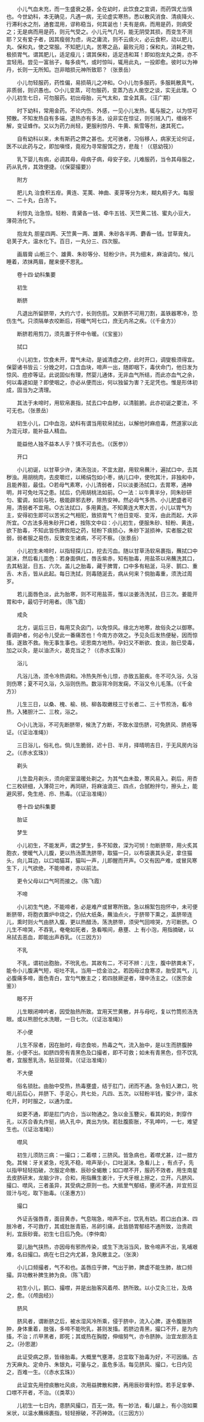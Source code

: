 <!-- { "loadSidebar": true } -->
　　小儿气血未充，而一生盛衰之基，全在幼时，此饮食之宜调，而药饵尤当慎也。今世幼科，本无确见，凡遇一病，无论虚实寒热，悉以散风消食、清痰降火、行滞利水之剂，通套混用，谬称稳当，何其诞也！夫有是病，而用是药，则病受之；无是病而用是药，则元气受之。小儿元气几何，能无阴受其损，而变生不测耶？又有爱子者，因其瘦弱为虑，询之庸流，则不云痰火，必云食积，动以肥儿丸、保和丸，使之常服。不知肥儿丸，苦寒之品，最败元阳；保和丸，消耗之物，极损胃气。谓其肥儿，适足瘦儿；谓其保和，适足违和耳！即如抱龙丸之类，亦不宜轻用。尝见一富翁子，每多痰气，或时惊叫，辄用此丸，一投即愈。彼时以为神丹，长则一无所知。岂非暗损元神所致耶？（张景岳）

　　小儿勿轻服药，药性偏，易损萌儿之冲和。○小儿勿多服药，多服耗散真气，非质弱，则识愚也。○小儿变蒸，可勿服药，变蒸乃古人凿空之谈，实无此理。○小儿初生七日，可勿服药。初出母胎，元气太和，宜全其真。（汪广期）

　　时下幼科，常用金药。不论内伤、外感，一见小儿发热，辄与服之，以为惊可预散。不知发热自有多端，退热亦有多法，设非实在惊证，则引贼入门，缠绵不解，变证蜂作。又以为药力尚轻，更服利惊丹、牛黄、紫雪等剂，速其死亡。

　　自有幼科以来，未有斯药之弊之甚也。尤可骇者，习俗移人，病家无论何证，医不以此药与之，即加嗔怪，竟视为寻常服饵之方，悲哉！（《慈幼筏》）

　　乳下婴儿有病，必调其母，母病子病，母安子安。儿难服药，当令其母服之，药从乳传，其效便捷。（《保婴撮要》）

　　附方

　　肥儿丸 治食积五疳。黄连、芜荑、神曲、麦芽等分为末，糊丸桐子大。每服一、二十丸，白汤下。

　　利惊丸 治急惊。轻粉、青黛各一钱、牵牛五钱、天竺黄二钱、蜜丸小豆大，薄荷汤化下。

　　抱龙丸 胆星四两、天竺黄一两、雄黄、朱砂各半两、麝香一钱。甘草膏丸，皂荚子大，温水化下。百日，一丸分三、四次服。

　　画眉膏 山栀三个、雄黄、朱砂等分、轻粉少许。共为细末，麻油调匀。候儿睡着，浓抹两眉，醒来便不思乳。

　　卷十四·幼科集要

　　初生

　　断脐

　　凡退出所留脐带，大约六寸，长则伤肌。又断脐不可用刀割，盖铁器寒冷，恐伤生气。只须隔单衣咬断后，将暖气呵七口，庶无内吊之疾。（《千金方》）

　　断脐若用剪刀，须先置于怀中令暖。（《宝鉴》）

　　拭口

　　小儿初生，饮食未开，胃气未动，是诚清虚之府，此时开口，调燮极须得宜。保婴诸书皆云：分娩之时，口含血块，啼声一出，随即咽下，毒伏命门，他日发为惊风、痘疹等证。此说固似有理，然婴儿通体，无非血气所结，而此亦血气之余，何以毒遽如是？即使咽之，亦必从便而出，何以独留为害？无足凭也。惟是形体初成，固当为之清理。

　　其法于未啼时，用软帛裹指，拭去口中血秽，以清脏腑。此亦初诞之要法，不可无也。（张景岳）

　　初生小儿，口中血泡，幼科有谓当用软帛拭出，以解他时麻痘毒，然道家以此为混元球，能补益人精血。

　　能益他人独不益本人乎？慎不可去也。（《医参》）

　　开口

　　小儿初诞，以甘草少许，沸汤泡淡，不宜太甜，用软帛蘸汁，遍拭口中，去其秽浊。用胡桃肉，去皮嚼烂，以稀绢包如小枣，纳儿口中，使吮其汁，非独和中，且能养脏，最佳。○若母气素寒，小儿清弱者，只以淡姜汤拭口，去胃寒，通神明，并可免吐泻之患。拭后，仍用胡桃法如前。○一法：以牛黄半分，同朱砂研匀、蜜调，如前与吮，极能辟邪去秽，除热安神。然必母气多热、小儿肥盛者可用，清弱者不宜用。○古法拭口，多用黄连。不知黄连大寒大苦，小儿以胃气为主，安得初生即可以苦劣之气相犯，致损胃气？他日变呕、变泻，由此而起，大非所宜。○古法多用朱砂开口者，按陈文中曰：小儿初生，便服朱砂、轻粉、黄连，欲下胎毒，不知此皆伤脾败阳之药，轻粉下痰损心，朱砂下涎损神，实者服之软弱，弱者服之易伤，反致变生诸病，不可不察。（张景岳）

　　小儿初生未啼时，以指轻探儿口，挖去污血。随以甘草汤软帛裹指，蘸拭口中涎沫，然后看儿面色：若身面俱红，唇舌紫赤，知有胎毒，用盐茶以帛蘸洗其口，去其粘涎，日五、六次。盖儿之胎毒，藏于脾胃，口中多有粘涎，马牙、鹅口、重舌、木舌，皆从此起。每日洗拭，则毒随涎去，病从何来？倘胎毒重，须洗过周岁。

　　若儿面唇色淡，此为胎寒，则不可用盐茶，惟以淡姜汤洗拭，日三次。姜能开胃和中，最切于时用者。（陈飞霞）

　　戒灸

　　北方，诞后三日，每用艾灸囟门，以免惊风。缘北方地寒，故俗灸之以御寒。善调护者，何必令儿受此一番痛苦也！今南方亦效之。予见灸后发热便秘，因而惊搐，遂致不救。殆无事生事也。讵思南方地热，孕妇又不断欲、食淡，胎已受毒，加之以灸，是以油济火，曷克当之？（《赤水玄珠》）

　　浴儿

　　凡浴儿汤，须令冷热调和。冷热失所令儿惊，亦致五脏疾。冬不可久浴，久浴则伤寒；夏不可久浴，久浴则伤热。数浴背冷则发痫，不浴又令儿毛落。（《千金方》）

　　儿生三日，以桑、槐、榆、桃、柳各取嫩枝三寸长者二、三十节煎汤，看冷热，入猪胆汁二、三枚，浴之。

　　○小儿洗浴，不可先断脐带，候洗了方断，不致水湿伤脐，可免脐风、脐疮等证。（《证治准绳》）

　　三日浴儿，俗礼也。倘儿生脆弱，迟十日、半月，择晴明吉日，于无风房内浴之。（《赤水玄珠》）

　　剃头

　　儿生盈月剃头，须向密室温暖处剃之。为其气血未盈，寒风易入。剃后，用杏仁三枚研细，入薄荷三叶，再同研，将麻油滴三、四点，合腻粉拌匀，擦头上，能避风邪，免生疮、疖、热毒。（《证治准绳》）

　　卷十四·幼科集要

　　胎证

　　梦生

　　小儿初生，不能发声，谓之梦生，多不知救，深为可悯！勿断脐带，用火炙其胞衣，使暖气入儿腹，更以热汤蒸洗脐带，取猫一只，以布袋裹其头足，拿住猫头，向儿耳边，以口啮猫耳，猫叫一声，儿即醒而开声。○又有因产难，或冒风寒生下，儿气欲绝，不能啼者，亦以前法。

　　更令父母以口气呵而接之。（陈飞霞）

　　不啼

　　小儿初生气绝，不能啼者，必是难产或冒寒所致。急以棉絮包抱怀中，未可便断脐带，将胞衣置炉中烧之，仍拈大纸条，蘸油点火，于脐带下熏之，盖脐带连儿，熏时则火气由脐入腹，更以热醋汤，荡洗脐带，须臾气回啼哭，方可断脐。○儿生不啼哭，不吞乳，奄奄如死者，急看喉间，悬壅、上 有小泡，用指摘破，以帛拭去恶血，即能出声吞乳。（《三因方》）

　　不乳

　　不乳，谓初出胞胎，不吮乳也。其故有二，不可不辨：儿生，腹中脐粪未下，能令小儿腹满气短，呕吐不乳，当用一捻金治之。若因母过食寒凉，胎受其气，儿必腹痛多啼，面色青白，宜匀气散主之；若四肢厥逆者，理中汤主之。（《医宗金鉴》）

　　眼不开

　　儿生眼闭呻吟者，因受胎热所致。宜用天竺黄散，并与母吃，复以竹筒煎汤洗眼。或以熊胆化水洗眼，一日七次。（《证治准绳》）

　　不小便

　　儿生不尿者，因在胎时，母恣食啖，热毒之气，流入胎中，是以生而脐腹肿胀，小便不出。如脐四旁有青黑色及口撮者，即不可救；如未有青黑色，但不饮乳者，宜服葱乳汤，贴豆豉膏。（《证治准绳》）

　　不大便

　　俗名锁肚。由胎中受热，热毒壅盛，结于肛门，闭而不通。急令妇人漱口，吮咂儿前后心，并脐下、手足心，共七处，凡四、五次。以轻粉半钱，蜜少许，温水化开，时时服之，以通为度。

　　如更不通，即是肛门内合，当以物通之。急以金玉簪尖，看其的处，刺穿作孔，以苏合香丸作挺，纳入孔中，粪出为快。若肚腹膨胀，不乳呻吟，一七，难望生也。（《证治准绳》）

　　噤风

　　初生儿须防三病：一撮口；二着噤；三脐风。皆急病也，着噤尤甚，过一腊方免。其候：牙关紧急，吃乳不稳，啼声渐小，口吐涎沫。急看儿上 ，有点子，先以指甲轻轻掐破，次服定命散、辰砂全蝎散；如口噤不开，服药不效者，用生南星去皮脐研末，龙脑少许，合和，用指蘸生姜汁，于大牙根上擦之，立开。凡脐风、撮口、噤风，三者虽异，其受病之原则一也。大抵里气郁结，壅闭不通，并宜煎豆豉汁与吃，取下胎毒。（《圣惠方》）

　　撮口

　　外证舌强唇青，面目黄赤，气息喘急，啼声不出，饮乳有妨。若口出白沫、四肢冷者，不可救疗，其或肚胀青筋，吊卵引痛，此皆肠胃郁结不通所致，治贵疏利，宜辰砂膏。初生七日后乃免。（李仲南）

　　婴儿胎气挟热，亦因母有邪热传染，或生下洗浴当风，致令啼声不出，乳哺艰难，名曰撮口。病在七日之内尤甚，急风散主之。（张涣）

　　小儿口频撮者，气不和也。盖唇应乎脾，气出于肺，脾虚不能生肺，故口频撮。异功散补脾生肺为良。（陈飞霞）

　　初生小儿，鹅口、撮噤，并是出胎客风着颅、脐所致。以小艾灸三壮，及烙之，愈。（《颅囱经》）

　　脐风

　　脐风者，谓断脐之后，被水湿风冷所乘，侵于脐中，流入心脾，遂令腹胀脐肿，身体重着，肢强，多啼不能吮乳，甚则发搐。若脐边青黑，撮口不开，是为内搐，不治；爪甲黑者，即死；其或热在胸膛，伸缩努气，亦令脐肿。治宜龙胆汤主之。（孙思邈）

　　此证受病之原，皆缘胎毒。大概里气壅滞，总宜取下胎毒为好，不可因循。古方天麻丸、定命丹、朱银丸，可量与之，虽危多活。每见脐风、撮口，七日内见之，百难一生。（《赤水玄珠》）

　　此证宜先用控痰散吐风痰，次用益脾散和脾，再用辰砂膏利惊。若手足挛拳、口噤不开者，不治。（《类萃》）

　　儿初生一七日内，患脐风撮口，百无一效。有一妙法，看儿龈上，有小泡如粟米状，以温水蘸绵裹指，轻轻擦破，不药神效。（《三因方》）

